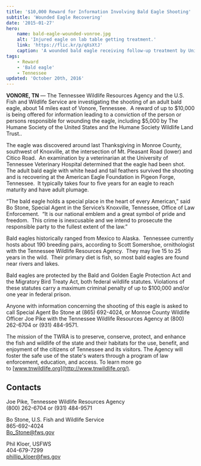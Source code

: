 ```yaml
---
title: '$10,000 Reward for Information Involving Bald Eagle Shooting'
subtitle: 'Wounded Eagle Recovering'
date: '2015-01-27'
hero:
    name: bald-eagle-wounded-vonroe.jpg
    alt: 'Injured eagle on lab table getting treatment.'
    link: 'https://flic.kr/p/qXsXtJ'
    caption: 'A wounded bald eagle receiving follow-up treatment by University of Tennessee Veterinary Hospital.'
tags:
    - Reward
    - 'Bald eagle'
    - Tennessee
updated: 'October 20th, 2016'
---
```


**VONORE, TN** &mdash; The Tennessee Wildlife Resources Agency and the U.S. Fish and Wildlife Service are investigating the shooting of an adult bald eagle, about 14 miles east of Vonore, Tennessee.  A reward of up to $10,000 is being offered for information leading to a conviction of the person or persons responsible for wounding the eagle, including $5,000 by The Humane Society of the United States and the Humane Society Wildlife Land Trust..

The eagle was discovered around last Thanksgiving in Monroe County, southwest of Knoxville, at the intersection of Mt. Pleasant Road (lower) and Citico Road.  An examination by a veterinarian at the University of Tennessee Veterinary Hospital determined that the eagle had been shot.  The adult bald eagle with white head and tail feathers survived the shooting and is recovering at the American Eagle Foundation in Pigeon Forge, Tennessee.  It typically takes four to five years for an eagle to reach maturity and have adult plumage. 

“The bald eagle holds a special place in the heart of every American,” said Bo Stone, Special Agent in the Service’s Knoxville, Tennessee, Office of Law Enforcement.  “It is our national emblem and a great symbol of pride and freedom.  This crime is inexcusable and we intend to prosecute the responsible party to the fullest extent of the law.”

Bald eagles historically ranged from Mexico to Alaska.  Tennessee currently hosts about 190 breeding pairs, according to Scott Somershoe, ornithologist with the Tennessee Wildlife Resources Agency.  They may live 15 to 25 years in the wild.  Their primary diet is fish, so most bald eagles are found near rivers and lakes.

Bald eagles are protected by the Bald and Golden Eagle Protection Act and the Migratory Bird Treaty Act, both federal wildlife statutes. Violations of these statutes carry a maximum criminal penalty of up to $100,000 and/or one year in federal prison.

Anyone with information concerning the shooting of this eagle is asked to call Special Agent Bo Stone at (865) 692-4024, or Monroe County Wildlife Officer Joe Pike with the Tennessee Wildlife Resources Agency at (800) 262-6704 or (931) 484-9571. 

The mission of the TWRA is to preserve, conserve, protect, and enhance the fish and wildlife of the state and their habitats for the use, benefit, and enjoyment of the citizens of Tennessee and its visitors. The Agency will foster the safe use of the state's waters through a program of law enforcement, education, and access. To learn more go to <u>[www.tnwildlife.org](http://www.tnwildlife.org/)</u>.

## Contacts

Joe Pike, Tennessee Wildlife Resources Agency  
(800) 262-6704 or (931) 484-9571

Bo Stone, U.S. Fish and Wildlife Service  
865-692-4024   
[Bo_Stone@fws.gov](mailto:Bo_Stone@fws.gov)

Phil Kloer, USFWS  
404-679-7299  
[phillip_kloer@fws.gov](mailto:phillip_kloer@fws.gov)
